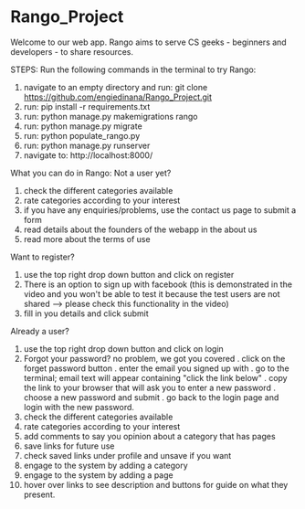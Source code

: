 # Rango_Project
Welcome to our web app. Rango aims to serve CS geeks - beginners and developers - to share resources.

STEPS:
Run the following commands in the terminal to try Rango:
1. navigate to an empty directory and run: git clone https://github.com/engiedinana/Rango_Project.git
2. run: pip install -r requirements.txt
3. run: python manage.py makemigrations rango
4. run: python manage.py migrate
5. run: python populate_rango.py
6. run: python manage.py runserver
7. navigate to: http://localhost:8000/

What you can do in Rango:
Not a user yet?
1. check the different categories available
2. rate categories according to your interest
3. if you have any enquiries/problems, use the contact us page to submit a form
4. read details about the founders of the webapp in the about us
5. read more about the terms of use

Want to register?
1. use the top right drop down button and click on register
2. There is an option to sign up with facebook (this is demonstrated in the video and you won't be able to test it because the test users are not shared --> please check this functionality in the video)
3. fill in you details and click submit 

Already a user?
1. use the top right drop down button and click on login
2. Forgot your password? no problem, we got you covered
    . click on the forget password button
    . enter the email you signed up with
    . go to the terminal; email text will appear containing "click the link below"
    . copy the link to your browser that will ask you to enter a new password
    . choose a new password and submit
    . go back to the login page and login with the new password.
3. check the different categories available
4. rate categories according to your interest
6. add comments to say you opinion about a category that has pages
7. save links for future use
8. check saved links under profile and unsave if you want
9. engage to the system by adding a category
10. engage to the system by adding a page
11. hover over links to see description and buttons for guide on what they present.


